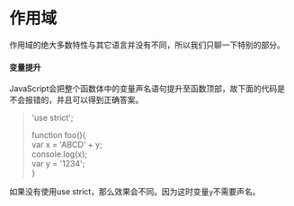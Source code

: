 # 作用域

作用域的绝大多数特性与其它语言并没有不同，所以我们只聊一下特别的部分。

#### 变量提升

JavaScript会把整个函数体中的变量声名语句提升至函数顶部，故下面的代码是不会报错的，并且可以得到正确答案。

> 'use strict';
>
> function foo\(\){  
>     var x = 'ABCD' + y;  
>     console.log\(x\);  
>     var y = '1234';  
> }

如果没有使用use strict，那么效果会不同。因为这时变量`y`不需要声名。

